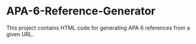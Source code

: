# APA-6-Reference-Generator
This project contains HTML code for generating APA 6 references from a given URL.
